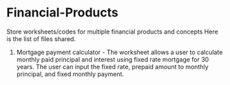 # Financial-Products
Store worksheets/codes for multiple financial products and concepts
Here is the list of files shared.
1. Mortgage payment calculator - The worksheet allows a user to calculate monthly paid principal and interest using fixed rate mortgage for 30 years.
The user can input the fixed rate, prepaid amount to monthly principal, and fixed monthly payment.
